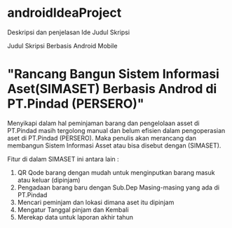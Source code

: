 # androidIdeaProject
Deskripsi dan penjelasan Ide Judul Skripsi

Judul Skripsi Berbasis Android Mobile
# "Rancang Bangun Sistem Informasi Aset(SIMASET) Berbasis Androd di PT.Pindad (PERSERO)"

Menyikapi dalam hal peminjaman barang dan pengelolaan asset di PT.Pindad masih tergolong manual dan belum efisien dalam pengoperasian aset di PT.Pindad (PERSERO). Maka penulis akan merancang dan membangun Sistem Informasi Asset atau bisa disebut dengan (SIMASET).

Fitur di dalam SIMASET ini antara lain :
1. QR Qode barang dengan mudah untuk menginputkan barang masuk atau keluar (dipinjam)
2. Pengadaan barang baru dengan Sub.Dep Masing-masing yang ada di PT.Pindad
3. Mencari peminjam dan lokasi dimana aset itu dipinjam 
4. Mengatur Tanggal pinjam dan Kembali
5. Merekap data untuk laporan akhir tahun 
